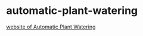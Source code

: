 # automatic-plant-watering

[website of Automatic Plant Watering](https://automaticplantwatering.wordpress.com/2015/12/15/code/)
